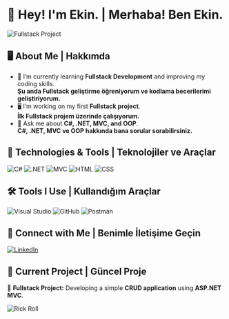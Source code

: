# 👋 Hey! I'm Ekin. | Merhaba! Ben Ekin.

![Fullstack Project](https://your-image-url.com)

## 🖥️ About Me | Hakkımda
- 🌱 I’m currently learning **Fullstack Development** and improving my coding skills.  
  **Şu anda Fullstack geliştirme öğreniyorum ve kodlama becerilerimi geliştiriyorum.**
- 🖥️ I’m working on my first **Fullstack project**.  
  **İlk Fullstack projem üzerinde çalışıyorum.**
- 💬 Ask me about **C#, .NET, MVC, and OOP**.  
  **C#, .NET, MVC ve OOP hakkında bana sorular sorabilirsiniz.**

## 🚀 Technologies & Tools | Teknolojiler ve Araçlar
![C#](https://img.shields.io/badge/C%23-239120?style=for-the-badge&logo=csharp&logoColor=white)
![.NET](https://img.shields.io/badge/.NET-512BD4?style=for-the-badge&logo=dotnet&logoColor=white)
![MVC](https://img.shields.io/badge/MVC-FF6F00?style=for-the-badge&logo=microsoft&logoColor=white)
![HTML](https://img.shields.io/badge/HTML5-E34F26?style=for-the-badge&logo=html5&logoColor=white)
![CSS](https://img.shields.io/badge/CSS3-1572B6?style=for-the-badge&logo=css3&logoColor=white)

## 🛠 Tools I Use | Kullandığım Araçlar
![Visual Studio](https://img.shields.io/badge/Visual_Studio-5C2D91?style=for-the-badge&logo=visual%20studio&logoColor=white)
![GitHub](https://img.shields.io/badge/GitHub-181717?style=for-the-badge&logo=github&logoColor=white)
![Postman](https://img.shields.io/badge/Postman-FF6C37?style=for-the-badge&logo=postman&logoColor=white)

## 🔗 Connect with Me | Benimle İletişime Geçin
[![LinkedIn](https://img.shields.io/badge/LinkedIn-0A66C2?style=for-the-badge&logo=linkedin&logoColor=white)](https://linkedin.com/in/your-profile)

## 🎯 Current Project | Güncel Proje
📌 **Fullstack Project:** Developing a simple **CRUD application** using **ASP.NET MVC**.  


![Rick Roll](https://your-rickroll-image-url.com)
